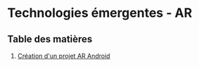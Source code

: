 # Technologies émergentes - AR

## Table des matières
1. [Création d'un projet AR Android](01_creation_projet.md)

